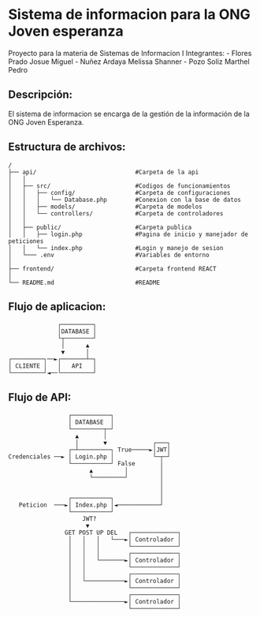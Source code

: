 # Sistema de informacion para la ONG Joven esperanza
Proyecto para la materia de Sistemas de Informacion I
Integrantes:
    - Flores Prado Josue Miguel
    - Nuñez Ardaya Melissa Shanner
    - Pozo Soliz Marthel Pedro

## Descripción:
El sistema de informacion se encarga de la gestión de la información de la ONG Joven Esperanza.


## Estructura de archivos:
```
/
├── api/                            #Carpeta de la api
│   │
│   ├── src/                        #Codigos de funcionamientos
│   │   ├── config/                 #Carpeta de configuraciones
│   │   │   └── Database.php        #Conexion con la base de datos
│   │   ├── models/                 #Carpeta de modelos
│   │   └── controllers/            #Carpeta de controladores
│   │
│   ├── public/                     #Carpeta publica
│   │   ├── login.php               #Pagina de inicio y manejador de peticiones
│   │   └── index.php               #Login y manejo de sesion
│   └─── .env                       #Variables de entorno
│
├── frontend/                       #Carpeta frontend REACT
│
└── README.md                       #README
```

## Flujo de aplicacion:
```
              ┌─────────┐
              │DATABASE │
              └┬────────┘
               │      ▲  
               ▼      │  
┌─────────┐──►┌───────┴─┐
│ CLIENTE │   │   API   │
└─────────┘◄──└─────────┘
```

## Flujo de API:
```
                 ┌───────────┐                   
                 │ DATABASE  │                   
                 └─────────┬─┘                   
                   ▲       │                     
                   │       ▼             ┌───┐   
                 ┌─┴─────────┐ True─────►│JWT│   
Credenciales ──► │ Login.php │           └─┬─┘   
                 └───────────┘ False       │     
                       ▲         │         │     
                       └─────────┘         │     
                                           │     
                                           │     
                 ┌───────────┐             │     
   Peticion  ───►│ Index.php │◄────────────┘     
                 └───────────┘                   
                     JWT?                        
                      ▼                          
                GET POST UP DEL   ┌─────────────┐
                 │   │   │   └───►│ Controlador │
                 │   │   │        └─────────────┘
                 │   │   │        ┌─────────────┐
                 │   │   └───────►│ Controlador │
                 │   │            └─────────────┘
                 │   │            ┌─────────────┐
                 │   └───────────►│ Controlador │
                 │                └─────────────┘
                 │                ┌─────────────┐
                 └───────────────►│ Controlador │
                                  └─────────────┘
```
